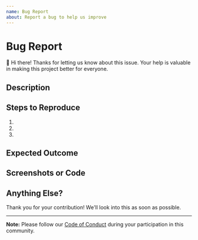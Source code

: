 ```yaml
---
name: Bug Report
about: Report a bug to help us improve
---
```


# Bug Report

👋 Hi there! Thanks for letting us know about this issue. Your help is valuable in making this project better for everyone.

## Description

<!-- Describe the bug in a few sentences. What happened, and what were you expecting? -->

## Steps to Reproduce

1.
2.
3.

## Expected Outcome

<!-- What did you expect to happen after following the steps? -->

## Screenshots or Code

<!-- If it helps, add screenshots or code snippets related to the issue. -->

## Anything Else?

<!-- Feel free to share any additional details or thoughts. -->

Thank you for your contribution! We'll look into this as soon as possible.

---

**Note:** Please follow our [Code of Conduct](https://shesharp.co/code-of-conduct) during your participation in this community.
